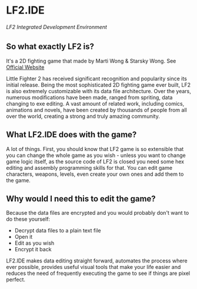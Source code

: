 LF2.IDE
=======
###### LF2 Integrated Development Environment

So what exactly LF2 is?
-----------------------
It's a 2D fighting game that made by Marti Wong & Starsky Wong. See [Official Website](http://lf2.net)

Little Fighter 2 has received significant recognition and popularity since its initial release. Being the most sophisticated 2D fighting game ever built, LF2 is also extremely customizable with its data file architecture. Over the years, numerous modifications have been made, ranged from spriting, data changing to exe editing. A vast amount of related work, including comics, animations and novels, have been created by thousands of people from all over the world, creating a strong and truly amazing community.

What LF2.IDE does with the game?
--------------------------------
A lot of things. First, you should know that LF2 game is so extensible that you can change the whole game as you wish - unless you want to change game logic itself, as the source code of LF2 is closed you need some hex editing and assembly programming skills for that.
You can edit game characters, weapons, levels, even create your own ones and add them to the game.

Why would I need this to edit the game?
---------------------------------------
Because the data files are encrypted and you would probably don't want to do these yourself:
* Decrypt data files to a plain text file
* Open it
* Edit as you wish
* Encrypt it back

LF2.IDE makes data editing straight forward, automates the process where ever possible, provides useful visual tools that make your life easier and reduces the need of frequently executing the game to see if things are pixel perfect.